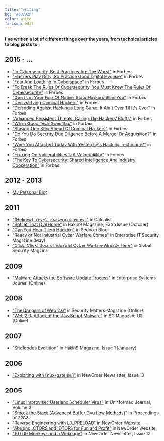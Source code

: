 ```yaml
---
title: "writing"
bg: '#63BD2F'
color: white
fa-icon: edit
---
```


#### I've written a lot of different things over the years, from technical articles to blog posts to <i class="fa fa-twitter"></i>:

## 2015 - ...
- ["In Cybersecurity, Best Practices Are The Worst"](https://www.forbes.com/sites/forbestechcouncil/2020/05/29/in-cybersecurity-best-practices-are-the-worst/#5579c4c9488e) in Forbes
- ["Hackers Play Dirty, So Practice Good Digital Hygiene"](https://www.forbes.com/sites/forbestechcouncil/2020/04/01/hackers-play-dirty-so-practice-good-digital-hygiene/#61995e763011) in Forbes
- ["Fear And Loathing In Cyberspace"](https://www.forbes.com/sites/forbestechcouncil/2020/03/04/fear-and-loathing-in-cyberspace/#46055c812fdd) in Forbes
- ["To Break The Rules Of Cybersecurity, You Must Know The Rules Of Cybersecurity"](https://www.forbes.com/sites/forbestechcouncil/2020/02/12/to-break-the-rules-of-cybersecurity-you-must-know-the-rules-of-cybersecurity/#41031c24398c) in Forbes
- ["Don't Let Your Fear Of Nation-State Hackers Blind You"](https://www.forbes.com/sites/forbestechcouncil/2019/12/02/dont-let-your-fear-of-nation-state-hackers-blind-you/#2612664e7579) in Forbes
- ["Demystifying Criminal Hackers"](https://www.forbes.com/sites/forbestechcouncil/2019/09/19/demystifying-criminal-hackers/#5ff0ac151c1d) in Forbes
- ["Defending Against Hacking's Long Game: It Ain't Over Til It's Over"](https://www.forbes.com/sites/forbestechcouncil/2019/08/02/defending-against-hackings-long-game-it-aint-over-til-its-over/) in Forbes
- ["Advanced Persistent Threats: Calling The Hackers' Bluffs"](https://www.forbes.com/sites/forbestechcouncil/2019/06/21/advanced-persistent-threats-calling-the-hackers-bluffs/) in Forbes
- ["When Good Tech Goes Bad"](https://www.forbes.com/sites/forbestechcouncil/2019/05/24/when-good-tech-goes-bad/) in Forbes
- ["Staying One Step Ahead Of Criminal Hackers"](https://www.forbes.com/sites/forbestechcouncil/2018/11/30/staying-one-step-ahead-of-criminal-hackers/) in Forbes
- ["Do You Do Security Due Diligence Before A Merger Or Acquisition?"](https://www.forbes.com/sites/forbestechcouncil/2019/03/01/do-you-do-security-due-diligence-before-a-merger-or-acquisition/#38fd17954535) in Forbes
- ["Were You Attacked Today With Yesterday's Hacking Technique?"](https://www.forbes.com/sites/forbestechcouncil/2018/08/22/were-you-attacked-today-with-yesterdays-hacking-technique/) in Forbes
- ["Fixating On Vulnerabilities Is A Vulnerability"](https://www.forbes.com/sites/forbestechcouncil/2018/06/05/fixating-on-vulnerabilities-is-a-vulnerability/) in Forbes
- ["The Key To Cybersecurity: Shared Intelligence And Industry Cooperation"](https://www.forbes.com/sites/forbestechcouncil/2017/02/15/the-key-to-cybersecurity-shared-intelligence-and-industry-cooperation/#3e2dfca07eb8) in Forbes

## 2012 - 2013
- [My Personal Blog](http://blog.ikotler.org)

## 2011
- ["(Hebrew) כשהווירוס מחייג אליך למשרד"](http://www.calcalist.co.il/internet/articles/0,7340,L-3552387,00.html) in Calcalist
- ["Botnet That Dial Home"](http://hakin9.org/hakin9-extra-botnet-052011/) in Hakin9 Magazine, Extra Issue (October)
- ["Can You Hear Them Hacking"](http://secvoip.com/2011/09/can-you-hear-them-hacking/) in SecVoip Blog
- "Ready or Not Industrial Cyber Warfare Comes" in Enterprise IT Security Magazine (May)
- ["Click, Click, Boom: Industrial Cyber Warfare Already Here"](http://www.globalsecuritymag.com/Analysis-by-Itzik-Kotler-CTO-of,20110331,22905.html) in Global Security Magzine

## 2009
- ["Malware Attacks the Software Update Process"](http://esj.com/articles/2009/12/01/malware-software-updates.aspx) in Enterprise Systems Journal (Online)

## 2008
- ["The Dangers of Web 2.0"](http://www.securitymattersmag.com/security-matters-magazine-article-detail.php?id=331) in Security Matters Magazine (Online)
- ["Web 2.0: Attack of the JavaScript Malware"](http://www.scmagazine.com/web-20-attack-of-the-javascript-malware/article/113132/) in SC Magazine US (Online)

## 2007
- "Shellcodes Evolution" in Hakin9 Magazine, Issue 1 (January)

## 2006
- ["Exploiting with linux-gate.so.1"](http://www.exploit-db.com/papers/13187/) in NewOrder Newsletter, Issue 13

## 2005
- ["Linux Improvised Userland Scheduler Virus"](http://www.uninformed.org/?v=3&a=6) in Uninformed Journal, Volume 3
- ["Smack the Stack (Advanced Buffer Overflow Methods)"](http://events.ccc.de/congress/2005/fahrplan/attachments/539-Paper_AdvancedBufferOverflowMethods.pdf) in Proceedings of 22C3
- ["Reverse Engineering with LD_PRELOAD"](http://securityvulns.com/articles/reveng/) in NewOrder Website
- ["Abusing .CTORS and .DTORS for Fun and Profit"](http://www.exploit-db.com/papers/13234/) in NewOrder Website
- ["10,000 Monkeys and a Webpage"](http://web.textfiles.com/hacking/10kmnkysnweb.txt) in NewOrder Newsletter, Issue 12
